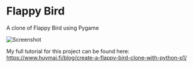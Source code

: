 # Flappy Bird

A clone of Flappy Bird using Pygame

![Screenshot]("https://www.huymai.fi/img/flappybird/15.gif")

My full tutorial for this project can be found here: https://www.huymai.fi/blog/create-a-flappy-bird-clone-with-python-p1/
